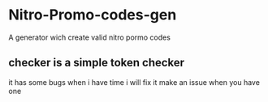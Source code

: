 # Nitro-Promo-codes-gen
A generator wich create valid nitro pormo codes 

## checker is a simple token checker

it has some bugs when i have time i will fix it make an issue when you have one
